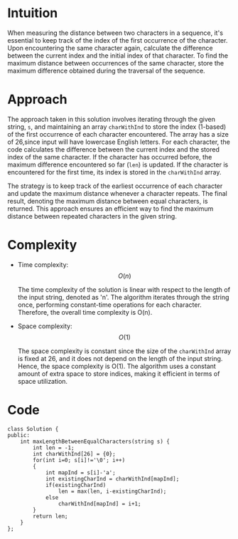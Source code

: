 # Intuition
When measuring the distance between two characters in a sequence, it's essential to keep track of the index of the first occurrence of the character. Upon encountering the same character again, calculate the difference between the current index and the initial index of that character. To find the maximum distance between occurrences of the same character, store the maximum difference obtained during the traversal of the sequence.


# Approach

The approach taken in this solution involves iterating through the given string, `s`, and maintaining an array `charWithInd` to store the index (1-based) of the first occurrence of each character encountered. The array has a size of 26,since input will have lowercase English letters. For each character, the code calculates the difference between the current index and the stored index of the same character. If the character has occurred before, the maximum difference encountered so far (`len`) is updated. If the character is encountered for the first time, its index is stored in the `charWithInd` array.

The strategy is to keep track of the earliest occurrence of each character and update the maximum distance whenever a character repeats. The final result, denoting the maximum distance between equal characters, is returned. This approach ensures an efficient way to find the maximum distance between repeated characters in the given string.


# Complexity

- Time complexity: $$O(n)$$

    The time complexity of the solution is linear with respect to the length of the input string, denoted as 'n'. The algorithm iterates through the string once, performing constant-time operations for each character. Therefore, the overall time complexity is O(n).

- Space complexity: $$O(1)$$

    The space complexity is constant since the size of the `charWithInd` array is fixed at 26, and it does not depend on the length of the input string. Hence, the space complexity is O(1). The algorithm uses a constant amount of extra space to store indices, making it efficient in terms of space utilization.

# Code
```
class Solution {
public:
    int maxLengthBetweenEqualCharacters(string s) {
        int len = -1;
        int charWithInd[26] = {0};
        for(int i=0; s[i]!='\0'; i++)
        {
            int mapInd = s[i]-'a';
            int existingCharInd = charWithInd[mapInd];
            if(existingCharInd)
                len = max(len, i-existingCharInd);
            else
                charWithInd[mapInd] = i+1;
        }
        return len;
    }
};
```

